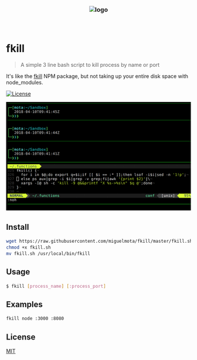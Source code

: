 <h3 align="center">
  <br />
  <img src="https://user-images.githubusercontent.com/168240/51433786-446f3b80-1c07-11e9-815f-a4bdc31d875a.png" alt="logo" width="600" />
  <br />
  <br />
  <br />
</h3>

# fkill

> A simple 3 line bash script to kill process by name or port

It's like the [fkill](https://www.npmjs.com/package/fkill-cli) NPM package, but not taking up your entire disk space with node_modules.

[![License](http://img.shields.io/badge/license-MIT-blue.svg)](https://raw.githubusercontent.com/miguelmota/fkill/master/LICENSE)

<img src="./assets/screenshot.gif" width="580" />

## Install

```bash
wget https://raw.githubusercontent.com/miguelmota/fkill/master/fkill.sh?token=AAKRMDILnWgF-tBQypmRylm9p6iJwMj2ks5a5kS3wA%3D%3D -O fkill.sh
chmod +x fkill.sh
mv fkill.sh /usr/local/bin/fkill
```

## Usage

```bash
$ fkill [process_name] [:process_port]
```

## Examples

```bash
fkill node :3000 :8080
```

## License

[MIT](LICENSE)

